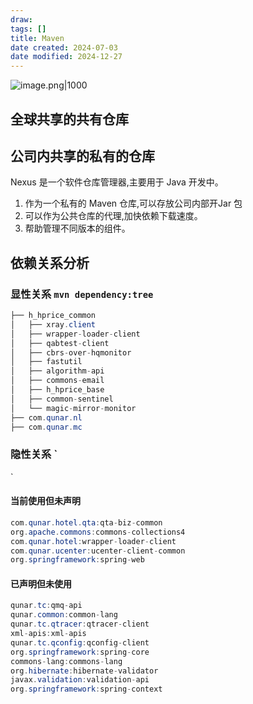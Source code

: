 ```yaml
---
draw:
tags: []
title: Maven
date created: 2024-07-03
date modified: 2024-12-27
---
```


![image.png|1000](https://imagehosting4picgo.oss-cn-beijing.aliyuncs.com/imagehosting/fix-dir%2Fpicgo%2Fpicgo-clipboard-images%2F2024%2F07%2F03%2F15-07-20-2317aa337084a11cf816a1c37968b75a-20240703150719-1f22aa.png)

## 全球共享的共有仓库

## 公司内共享的私有的仓库

Nexus 是一个软件仓库管理器,主要用于 Java 开发中。

1. 作为一个私有的 Maven 仓库,可以存放公司内部开Jar 包
2. 可以作为公共仓库的代理,加快依赖下载速度。
3. 帮助管理不同版本的组件。

## 依赖关系分析

### 显性关系 `mvn dependency:tree`

```Java
├── h_hprice_common
│   ├── xray.client
│   ├── wrapper-loader-client
│   ├── qabtest-client
│   ├── cbrs-over-hqmonitor
│   ├── fastutil
│   ├── algorithm-api
│   ├── commons-email
│   ├── h_hprice_base
│   ├── common-sentinel
│   └── magic-mirror-monitor
├── com.qunar.nl
├── com.qunar.mc
```

### 隐性关系 `

`

#### 当前使用但未声明

```Java
com.qunar.hotel.qta:qta-biz-common
org.apache.commons:commons-collections4
com.qunar.hotel:wrapper-loader-client
com.qunar.ucenter:ucenter-client-common
org.springframework:spring-web

```

#### 已声明但未使用

```Java
qunar.tc:qmq-api
qunar.common:common-lang
qunar.tc.qtracer:qtracer-client
xml-apis:xml-apis
qunar.tc.qconfig:qconfig-client
org.springframework:spring-core
commons-lang:commons-lang
org.hibernate:hibernate-validator
javax.validation:validation-api
org.springframework:spring-context
```
